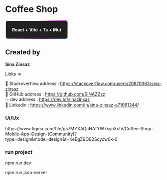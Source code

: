 # Coffee Shop

<div style="color: white; background: linear-gradient(#212121, #212121) padding-box,
              linear-gradient(145deg, transparent 35%,#e81cff, #40c9ff) border-box; 
              border: 2px solid transparent;
              border-radius: 8px; 
              width: fit-content;
                height: fit-content;
                padding: 20px;">
    <b>
        React + Vite + Ts + Mui 
    </b>
</div>


<h2> Created by </h2>
<b>Sina Zinsaz</b>

Links =>

🌝 Stackoverflow address : https://stackoverflow.com/users/20870363/sina-zinsaz <br />
🌼 GitHub address : https://github.com/SINAZZzz <br />
💥 dev address : https://dev.to/sinazinsaz <br /> 
🌼 Linkedin : https://www.linkedin.com/in/sina-zinsaz-a71061244/ <br />

<h3> Ui/Ux </h3>
https://www.figma.com/file/gs7MYXAQcNAfYW7xyoXcIV/Coffee-Shop-Mobile-App-Design-(Community)?type=design&mode=design&t=KeEgZ9O92Scycw0k-0

<h3> run project </h3>

npm run dev

npm run json-server
